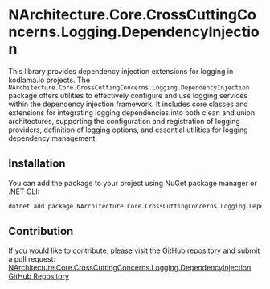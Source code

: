 # NArchitecture.Core.CrossCuttingConcerns.Logging.DependencyInjection

This library provides dependency injection extensions for logging in kodlama.io projects. The `NArchitecture.Core.CrossCuttingConcerns.Logging.DependencyInjection` package offers utilities to effectively configure and use logging services within the dependency injection framework. It includes core classes and extensions for integrating logging dependencies into both clean and union architectures, supporting the configuration and registration of logging providers, definition of logging options, and essential utilities for logging dependency management.

## Installation

You can add the package to your project using NuGet package manager or .NET CLI:

```bash
dotnet add package NArchitecture.Core.CrossCuttingConcerns.Logging.DependencyInjection
```

## Contribution

If you would like to contribute, please visit the GitHub repository and submit a pull request: [NArchitecture.Core.CrossCuttingConcerns.Logging.DependencyInjection GitHub Repository](https://github.com/kodlamaio-projects/nArchitecture.Core)
